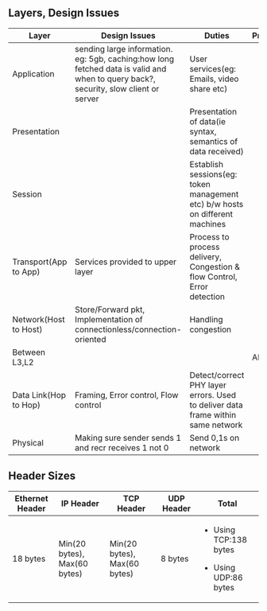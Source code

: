 ## Layers, Design Issues

|Layer|Design Issues|Duties|Protocols|
|---|---|---|---|
|Application|sending large information. eg: 5gb, caching:how long fetched data is valid and when to query back?, security, slow client or server|User services(eg: Emails, video share etc)|
|Presentation||Presentation of data(ie syntax, semantics of data received)|
|Session||Establish sessions(eg: token management etc) b/w hosts on different machines|
|Transport(App to App)|Services provided to upper layer|Process to process delivery, Congestion & flow Control, Error detection|
|Network(Host to Host)|Store/Forward pkt, Implementation of connectionless/connection-oriented|Handling congestion|
|Between L3,L2|||ARP|
|Data Link(Hop to Hop)|Framing, Error control, Flow control|Detect/correct PHY layer errors. Used to deliver data frame within same network|
|Physical|Making sure sender sends 1 and recr receives 1 not 0|Send 0,1s on network|

## Header Sizes

|Ethernet Header|IP Header|TCP Header|UDP Header| Total
|---|---|---|---|---|
|18 bytes|Min(20 bytes), Max(60 bytes)|Min(20 bytes), Max(60 bytes)|8 bytes|<ul><li>Using TCP:138 bytes</li></ul><ul><li>Using UDP:86 bytes</li></ul>|
